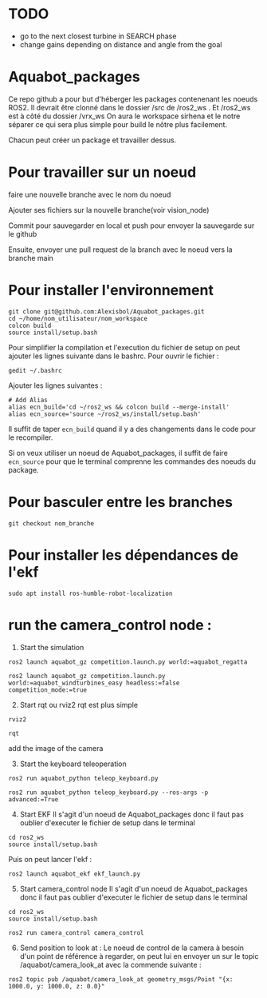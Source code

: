 # TODO
- go to the next closest turbine in SEARCH phase
- change gains depending on distance and angle from the goal 

# Aquabot_packages

Ce repo github a pour but d'héberger les packages contenenant les noeuds ROS2.
Il devrait être clonné dans le dossier /src de /ros2_ws . Et /ros2_ws est à côté du dossier /vrx_ws
On aura le workspace sirhena et le notre séparer ce qui sera plus simple pour build le nôtre plus facilement.

Chacun peut créer un package et travailler dessus. 

# Pour travailler sur un noeud

faire une nouvelle branche avec le nom du noeud 

Ajouter ses fichiers sur la nouvelle branche(voir vision_node)

Commit pour sauvegarder en local et push pour envoyer la sauvegarde sur le github

Ensuite, envoyer une pull request de la branch avec le noeud vers la branche main

# Pour installer l'environnement

```
git clone git@github.com:Alexisbol/Aquabot_packages.git
cd ~/home/nom_utilisateur/nom_workspace
colcon build
source install/setup.bash
```

Pour simplifier la compilation et l'execution du fichier de setup on peut ajouter les lignes suivante dans le bashrc.
Pour ouvrir le fichier :
```
gedit ~/.bashrc
```

Ajouter les lignes suivantes :
```
# Add Alias
alias ecn_build='cd ~/ros2_ws && colcon build --merge-install'
alias ecn_source='source ~/ros2_ws/install/setup.bash'
```
Il suffit de taper `ecn_build` quand il y a des changements dans le code pour le recompiler.

Si on veux utiliser un noeud de Aquabot_packages, il suffit de faire `ecn_source` pour que le terminal comprenne les commandes des noeuds du package.



# Pour basculer entre les branches

```
git checkout nom_branche
```

# Pour installer les dépendances de l'ekf

```
sudo apt install ros-humble-robot-localization
```

# run the camera_control node :

1) Start the simulation
```
ros2 launch aquabot_gz competition.launch.py world:=aquabot_regatta
```
```
ros2 launch aquabot_gz competition.launch.py world:=aquabot_windturbines_easy headless:=false competition_mode:=true
```

2) Start rqt ou rviz2
rqt est plus simple 
```
rviz2
```
```
rqt
```

add the image of the camera

3) Start the keyboard teleoperation

```
ros2 run aquabot_python teleop_keyboard.py
```
```
ros2 run aquabot_python teleop_keyboard.py --ros-args -p advanced:=True
```

4) Start EKF
Il s'agit d'un noeud de Aquabot_packages donc il faut pas oublier d'executer le fichier de setup dans le terminal
```
cd ros2_ws
source install/setup.bash
```
Puis on peut lancer l'ekf :
```
ros2 launch aquabot_ekf ekf_launch.py
```

5) Start camera_control node
Il s'agit d'un noeud de Aquabot_packages donc il faut pas oublier d'executer le fichier de setup dans le terminal

```
cd ros2_ws
source install/setup.bash
```
```
ros2 run camera_control camera_control
```

6) Send position to look at :
Le noeud de control de la camera à besoin d'un point de référence à regarder, on peut lui en envoyer un sur le topic /aquabot/camera_look_at avec la commende suivante :
```
ros2 topic pub /aquabot/camera_look_at geometry_msgs/Point "{x: 1000.0, y: 1000.0, z: 0.0}"
```
